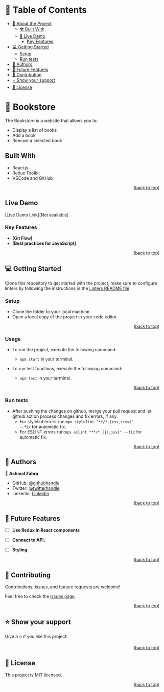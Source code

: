 <a name="readme-top"></a>

<!-- TABLE OF CONTENTS -->

# 📗 Table of Contents

- [📖 About the Project](#about-project)
  - [🛠 Built With](#built-with)
  - [🚀 Live Demo ](#-live-demo-)
    - [Key Features](#key-features)
- [💻 Getting Started](#getting-started)
  - [Setup](#setup)
  - [Run tests](#run-tests)
- [👥 Authors](#authors)
- [🔭 Future Features ](#-future-features-)
- [🤝 Contributing](#contributing)
- [⭐️ Show your support](#support)
- [📝 License](#license)

<!-- PROJECT DESCRIPTION -->

# 📖 Bookstore

The Bookstore is a website that allows you to:
 - Display a list of books
 - Add a book
 - Remove a selected book

## Built With

- React.js
- Redux Toolkit
- VSCode and GitHub

<p align="right">(<a href="#readme-top">back to top</a>)</p>

## Live Demo

[Live Demo Link](Not available)

<!-- Features -->

### Key Features

- **[Git Flow]**
- **[Best practices for JavaScript]**

<p align="right">(<a href="#readme-top">back to top</a>)</p>

<!-- GETTING STARTED -->

## 💻 Getting Started

Clone this repository to get started with the project, make sure to configure linters by following the instructions in the [Linters README file](https://github.com/microverseinc/linters-config/blob/master/README.md)

### Setup

- Clone the folder to your local machine.
- Open a local copy of the project in your code editor.

<p align="right">(<a href="#readme-top">back to top</a>)</p>

### Usage

- To run the project, execute the following command:

    - <code>npm start</code> in your terminal.

- To run test functions, execute the following command:

    - <code>npm test</code> in your terminal.

<p align="right">(<a href="#readme-top">back to top</a>)</p>

### Run tests

- After pushing the changes on github, merge your pull request and let github action process changes and fix errors, if any.
  - For stylelint errors run:<code>npx stylelint "**/*.{css,scss}" --fix</code> for automatic fix.
  - For ESLINT errors run:<code>npx eslint "**/*.{js,jsx}" --fix</code> for automatic fix.


<p align="right">(<a href="#readme-top">back to top</a>)</p>

<!-- AUTHORS -->

## 👥 Authors

👤 **Ashmal Zahra**

- GitHub: [@githubhandle](https://github.com/ashmalzahra)
- Twitter: [@twitterhandle](https://twitter.com/AshmalZahraa)
- LinkedIn: [LinkedIn](https://www.linkedin.com/in/ashmal-zahra-35bb09242/)

<p align="right">(<a href="#readme-top">back to top</a>)</p>

## 🔭 Future Features <a name="future-features"></a>

- [ ] **Use Redux in React components**
- [ ] **Connect to API.**
- [ ] **Styling**


<p align="right">(<a href="#readme-top">back to top</a>)</p>


<!-- CONTRIBUTING -->

## 🤝 Contributing

Contributions, issues, and feature requests are welcome!

Feel free to check the [issues page](https://github.com/ashmalzahra/math-magicians/issues).

<p align="right">(<a href="#readme-top">back to top</a>)</p>

<!-- SUPPORT -->

## ⭐️ Show your support

Give a ⭐️ if you like this project!

<p align="right">(<a href="#readme-top">back to top</a>)</p>

<!-- LICENSE -->

## 📝 License

This project is [MIT](./MIT.md) licensed.

<p align="right">(<a href="#readme-top">back to top</a>)</p>
